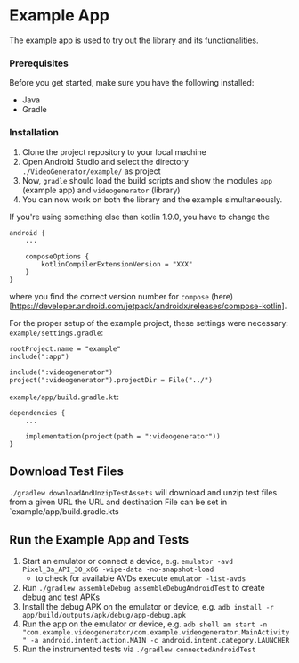 # Example App

The example app is used to try out the library and its functionalities.

### Prerequisites

Before you get started, make sure you have the following installed:

- Java
- Gradle

### Installation

1. Clone the project repository to your local machine
2. Open Android Studio and select the directory `./VideoGenerator/example/` as project
3. Now, `gradle` should load the build scripts and show the modules `app` (example app) and `videogenerator` (library)
4. You can now work on both the library and the example simultaneously.

If you're using something else than kotlin 1.9.0, you have to change the
```
android {
    ...
 
    composeOptions {
        kotlinCompilerExtensionVersion = "XXX"
    }
}
```

where you find the correct version number for `compose` (here)[https://developer.android.com/jetpack/androidx/releases/compose-kotlin].

For the proper setup of the example project, these settings were necessary:
`example/settings.gradle`:
```
rootProject.name = "example"
include(":app")

include(":videogenerator")
project(":videogenerator").projectDir = File("../")
```

`example/app/build.gradle.kt`:
```
dependencies {
    ...
    
    implementation(project(path = ":videogenerator"))
}
```

## Download Test Files
`./gradlew downloadAndUnzipTestAssets` will download and unzip test files from a given URL
the URL and destination File can be set in `example/app/build.gradle.kts

## Run the Example App and Tests

1. Start an emulator or connect a device, e.g. `emulator -avd Pixel_3a_API_30_x86 -wipe-data -no-snapshot-load`
    - to check for available AVDs execute `emulator -list-avds`
2. Run `./gradlew assembleDebug assembleDebugAndroidTest` to create debug and test APKs
3. Install the debug APK on the emulator or device, e.g. `adb install -r app/build/outputs/apk/debug/app-debug.apk`
4. Run the app on the emulator or device, e.g. `adb shell am start -n "com.example.videogenerator/com.example.videogenerator.MainActivity" -a android.intent.action.MAIN -c android.intent.category.LAUNCHER`
5. Run the instrumented tests via `./gradlew connectedAndroidTest`
